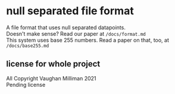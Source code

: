 # null separated file format  
A file format that uses null separated datapoints.  
Doesn't make sense? Read our paper at `/docs/format.md`  
This system uses base 255 numbers. Read a paper on that, too, at `/docs/base255.md`

## license for whole project
All Copyright Vaughan Milliman 2021  
Pending license

